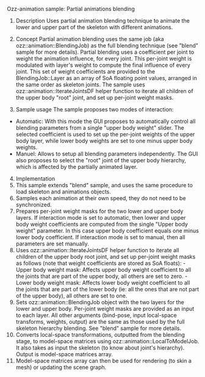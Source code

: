 Ozz-animation sample: Partial animations blending

1. Description
Uses partial animation blending technique to animate the lower and upper part of the skeleton with different animations.

2. Concept
Partial animation blending uses the same job (aka ozz::animation::BlendingJob) as the full blending technique (see "blend" sample for more details). Partial blending uses a coefficient per joint to weight the animation influence, for every joint. This per-joint weight is modulated with layer's weight to compute the final influence of every joint. This set of weight coefficients are provided to the BlendingJob::Layer as an array of SoA floating point values, arranged in the same order as skeleton joints.
The sample uses ozz::animation::IterateJointsDF helper function to iterate all children of the upper body "root" joint, and set up per-joint weight masks.

3. Sample usage
The sample proposes two modes of interaction:
  - Automatic: With this mode the GUI proposes to automatically control all blending parameters from a single "upper body weight" slider. The selected coefficient is used to set up the per-joint weights of the upper body layer, while lower body weights are set to one minus upper body weights.
  - Manuel: Allows to setup all blending parameters independently.
The GUI also proposes to select the "root" joint of the upper body hierarchy, which is affected by the partially animated layer. 

4. Implementation
  1. This sample extends "blend" sample, and uses the same procedure to load skeleton and animations objects.
  2. Samples each animation at their own speed, they do not need to be synchronized.
  3. Prepares per-joint weight masks for the two lower and upper body layers. If interaction mode is set to automatic, then lower and upper body weight coefficients are computed from the single "Upper body weight" parameter. In this case upper body coefficient equals one minus lower body coefficient. If interaction mode is set to manual, then all parameters are set manually.
  4. Uses ozz::animation::IterateJointsDF helper function to iterate all children of the upper body root joint, and set up per-joint weight masks as follows (note that weight coefficients are stored as SoA floats):
    - Upper body weight mask: Affects upper body weight coefficient to all the joints that are part of the upper body, all others are set to zero.
    - Lower body weight mask: Affects lower body weight coefficient to all the joints that are part of the lower body (ie: all the ones that are not part of the upper body), all others are set to one.
  5. Sets ozz::animation::BlendingJob object with the two layers for the lower and upper body. Per-joint weight masks are provided as an input to each layer. All other arguments (bind-pose, input local-space transforms, weights, output) are the same as those used by the full skeleton hierarchy blending. See "blend" sample for more details.
  6. Converts local-space transformations, outputted from the blending stage, to model-space matrices using ozz::animation::LocalToModelJob. It also takes as input the skeleton (to know about joint's hierarchy). Output is model-space matrices array.
  7. Model-space matrices array can then be used for rendering (to skin a mesh) or updating the scene graph.